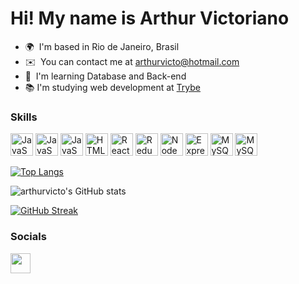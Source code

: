 Hi! My name is Arthur Victoriano
==================================

* 🌍  I'm based in Rio de Janeiro, Brasil
* ✉️  You can contact me at [arthurvicto@hotmail.com](mailto:arthurvicto@hotmail.com)
* 🧠  I'm learning Database and Back-end
* 📚  I'm studying web development at [Trybe](https://www.betrybe.com/)

### Skills

<p align="left">
<a href="https://developer.mozilla.org/en-US/docs/Web/JavaScript" target="_blank" rel="noreferrer"><img src="https://raw.githubusercontent.com/danielcranney/readme-generator/main/public/icons/skills/javascript-colored.svg" width="36" height="36" alt="JavaScript" /></a>
<a href="https://developer.mozilla.org/en-US/docs/Web/JavaScript" target="_blank" rel="noreferrer"><img src="https://pbs.twimg.com/profile_images/1414990564408262661/r6YemvF9_400x400.jpg" width="36" height="36" alt="JavaScript" /></a>
<a href="https://developer.mozilla.org/en-US/docs/Web/JavaScript" target="_blank" rel="noreferrer"><img src="https://cdn.jsdelivr.net/gh/devicons/devicon/icons/linux/linux-original.svg" width="36" height="36" alt="JavaScript" /></a>
<a href="https://developer.mozilla.org/en-US/docs/Glossary/HTML5" target="_blank" rel="noreferrer"><img src="https://raw.githubusercontent.com/danielcranney/readme-generator/main/public/icons/skills/html5-colored.svg" width="36" height="36" alt="HTML5" /></a>
<a href="https://reactjs.org/" target="_blank" rel="noreferrer"><img src="https://raw.githubusercontent.com/danielcranney/readme-generator/main/public/icons/skills/react-colored.svg" width="36" height="36" alt="React" /></a>
<a href="https://redux.js.org/" target="_blank" rel="noreferrer"><img src="https://raw.githubusercontent.com/danielcranney/readme-generator/main/public/icons/skills/redux-colored.svg" width="36" height="36" alt="Redux" /></a>
<a href="https://nodejs.org/en/" target="_blank" rel="noreferrer"><img src="https://raw.githubusercontent.com/danielcranney/readme-generator/main/public/icons/skills/nodejs-colored.svg" width="36" height="36" alt="NodeJS" /></a>
<a href="https://expressjs.com/" target="_blank" rel="noreferrer"><img src="https://raw.githubusercontent.com/danielcranney/readme-generator/main/public/icons/skills/express-colored.svg" width="36" height="36" alt="Express" /></a>
<a href="https://www.mysql.com/" target="_blank" rel="noreferrer"><img src="https://raw.githubusercontent.com/danielcranney/readme-generator/main/public/icons/skills/mysql-colored.svg" width="36" height="36" alt="MySQL" /></a>
<a href="https://www.mysql.com/" target="_blank" rel="noreferrer"><img src="https://cdn.jsdelivr.net/gh/devicons/devicon/icons/docker/docker-original-wordmark.svg" width="36" height="36" alt="MySQL" /></a>
</p>

[![Top Langs](https://github-readme-stats.vercel.app/api/top-langs/?username=arthurvicto&layout=compact)](https://github.com/anuraghazra/github-readme-stats)

![arthurvicto's GitHub stats](https://github-readme-stats.vercel.app/api?username=arthurvicto&show_icons=true&include_all_commits=true&count_private=true)

[![GitHub Streak](http://github-readme-streak-stats.herokuapp.com?user=arthurvicto&date_format=M%20j%5B%2C%20Y%5D)](https://git.io/streak-stats)
<br>

### Socials

<p align="left"> <a href="https://www.linkedin.com/in/arthurvictoriano/" target="_blank" rel="noreferrer"><img src="https://raw.githubusercontent.com/danielcranney/readme-generator/main/public/icons/socials/linkedin.svg" width="32" height="32" /></a></p>
